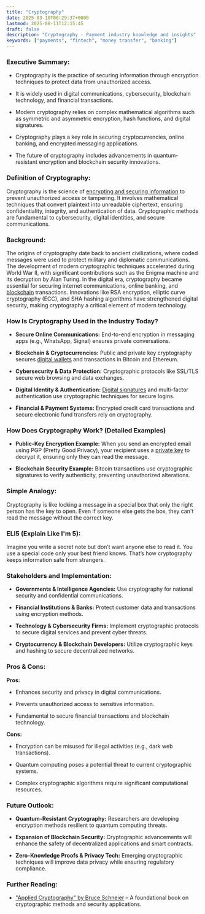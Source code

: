 ```yaml
---
title: "Cryptography"
date: 2025-03-10T08:29:37+0000
lastmod: 2025-08-11T12:15:45
draft: false
description: "Cryptography - Payment industry knowledge and insights"
keywords: ["payments", "fintech", "money transfer", "banking"]
---
```


### Executive Summary:

- Cryptography is the practice of securing information through encryption techniques to protect data from unauthorized access.

- It is widely used in digital communications, cybersecurity, blockchain technology, and financial transactions.

- Modern cryptography relies on complex mathematical algorithms such as symmetric and asymmetric encryption, hash functions, and digital signatures.

- Cryptography plays a key role in securing cryptocurrencies, online banking, and encrypted messaging applications.

- The future of cryptography includes advancements in quantum-resistant encryption and blockchain security innovations.

### Definition of Cryptography:

Cryptography is the science of [encrypting and securing information](https://faisalkhanllc.xyz/resources/payments-wiki/d/data-encryption-decryption/) to prevent unauthorized access or tampering. It involves mathematical techniques that convert plaintext into unreadable ciphertext, ensuring confidentiality, integrity, and authentication of data. Cryptographic methods are fundamental to cybersecurity, digital identities, and secure communications.

### Background:

The origins of cryptography date back to ancient civilizations, where coded messages were used to protect military and diplomatic communications. The development of modern cryptographic techniques accelerated during World War II, with significant contributions such as the Enigma machine and its decryption by Alan Turing. In the digital era, cryptography became essential for securing internet communications, online banking, and [blockchain](https://faisalkhanllc.xyz/resources/payments-wiki/b/blockchain/) transactions. Innovations like RSA encryption, elliptic curve cryptography (ECC), and SHA hashing algorithms have strengthened digital security, making cryptography a critical element of modern technology.

### How Is Cryptography Used in the Industry Today?

- **Secure Online Communications:** End-to-end encryption in messaging apps (e.g., WhatsApp, Signal) ensures private conversations.

- **Blockchain & Cryptocurrencies:** Public and private key cryptography secures [digital wallets](https://faisalkhanllc.xyz/resources/payments-wiki/d/digital-wallet/) and transactions in Bitcoin and Ethereum.

- **Cybersecurity & Data Protection:** Cryptographic protocols like SSL/TLS secure web browsing and data exchanges.

- **Digital Identity & Authentication:** [Digital signatures](https://faisalkhanllc.xyz/resources/payments-wiki/d/digital-signature/) and multi-factor authentication use cryptographic techniques for secure logins.

- **Financial & Payment Systems:** Encrypted credit card transactions and secure electronic fund transfers rely on cryptography.

### How Does Cryptography Work? (Detailed Examples)

- **Public-Key Encryption Example:** When you send an encrypted email using PGP (Pretty Good Privacy), your recipient uses a [private key](https://faisalkhanllc.xyz/resources/payments-wiki/p/private-key/) to decrypt it, ensuring only they can read the message.

- **Blockchain Security Example:** Bitcoin transactions use cryptographic signatures to verify authenticity, preventing unauthorized alterations.

### Simple Analogy:

Cryptography is like locking a message in a special box that only the right person has the key to open. Even if someone else gets the box, they can't read the message without the correct key.

### ELI5 (Explain Like I'm 5):

Imagine you write a secret note but don’t want anyone else to read it. You use a special code only your best friend knows. That’s how cryptography keeps information safe from strangers.

### Stakeholders and Implementation:

- **Governments & Intelligence Agencies:** Use cryptography for national security and confidential communications.

- **Financial Institutions & Banks:** Protect customer data and transactions using encryption methods.

- **Technology & Cybersecurity Firms:** Implement cryptographic protocols to secure digital services and prevent cyber threats.

- **Cryptocurrency & Blockchain Developers:** Utilize cryptographic keys and hashing to secure decentralized networks.

### Pros & Cons:

**Pros:**

- Enhances security and privacy in digital communications.

- Prevents unauthorized access to sensitive information.

- Fundamental to secure financial transactions and blockchain technology.

**Cons:**

- Encryption can be misused for illegal activities (e.g., dark web transactions).

- Quantum computing poses a potential threat to current cryptographic systems.

- Complex cryptographic algorithms require significant computational resources.

### Future Outlook:

- **Quantum-Resistant Cryptography:** Researchers are developing encryption methods resilient to quantum computing threats.

- **Expansion of Blockchain Security:** Cryptographic advancements will enhance the safety of decentralized applications and smart contracts.

- **Zero-Knowledge Proofs & Privacy Tech:** Emerging cryptographic techniques will improve data privacy while ensuring regulatory compliance.

### Further Reading:

- ["Applied Cryptography" by Bruce Schneier](https://www.goodreads.com/book/show/44578133) – A foundational book on cryptographic methods and security applications.